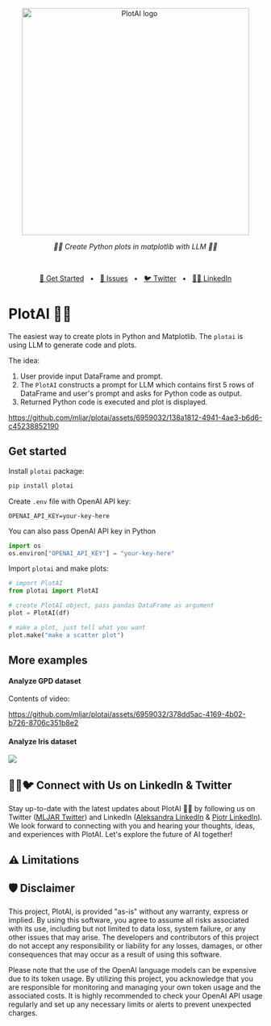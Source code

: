 <p align="center">
  <img src="https://github.com/mljar/plotai/blob/main/media/plotai.jpg?raw=true" height="450" alt="PlotAI logo"/>
</p>

<p align="center">
  <em>🎨🤖 Create Python plots in matplotlib with LLM 🎨🤖</em>
</p>
<p align="center">
  <img alt="" src="https://badge.fury.io/py/plotai.svg"/>
  <img alt="" src="https://img.shields.io/pypi/pyversions/plotai.svg"/>
  <img alt="" src="https://img.shields.io/badge/License-Apache_2.0-blue.svg"/>
</p>

<p align="center">
<a href="https://github.com/mljar/plotai#get-started">🚀 Get Started</a>
<span>&nbsp;&nbsp;•&nbsp;&nbsp;</span>
<a href="https://github.com/mljar/plotai/issues">🤝 Issues</a>
<span>&nbsp;&nbsp;•&nbsp;&nbsp;</span>
<a href="https://twitter.com/MLJAROfficial">🐦 Twitter</a>
<span>&nbsp;&nbsp;•&nbsp;&nbsp;</span>
<a href="https://www.linkedin.com/in/aleksandra-p%C5%82o%C5%84ska-42047432/">👩‍💼 LinkedIn</a>
</p>

# PlotAI 🎨🤖 

The easiest way to create plots in Python and Matplotlib. The `plotai` is using LLM to generate code and plots.

The idea:
1. User provide input DataFrame and prompt.
2. The `PlotAI` constructs a prompt for LLM which contains first 5 rows of DataFrame and user's prompt and asks for Python code as output.
3. Returned Python code is executed and plot is displayed.

https://github.com/mljar/plotai/assets/6959032/138a1812-4941-4ae3-b6d6-c45238852190

## Get started

Install `plotai` package:

```bash
pip install plotai
```

Create `.env` file with OpenAI API key:

```
OPENAI_API_KEY=your-key-here
```

You can also pass OpenAI API key in Python

```python
import os
os.environ["OPENAI_API_KEY"] = "your-key-here"
```

Import `plotai` and make plots:

```python
# import PlotAI
from plotai import PlotAI

# create PlotAI object, pass pandas DataFrame as argument
plot = PlotAI(df)

# make a plot, just tell what you want
plot.make("make a scatter plot")
```

## More examples

#### Analyze GPD dataset

Contents of video:

https://github.com/mljar/plotai/assets/6959032/378dd5ac-4169-4b02-b726-8706c351b8e2

#### Analyze Iris dataset

![](https://github.com/mljar/plotai/blob/main/media/PlotAI-Iris-demo.png?raw=true)


## 👩‍💼🐦 Connect with Us on LinkedIn & Twitter

Stay up-to-date with the latest updates about PlotAI 🎨🤖 by following us on Twitter ([MLJAR Twitter](https://twitter.com/MLJAROfficial)) and LinkedIn ([Aleksandra LinkedIn](https://www.linkedin.com/in/aleksandra-p%C5%82o%C5%84ska-42047432/) & [Piotr LinkedIn](https://www.linkedin.com/in/piotr-plonski-mljar/)). We look forward to connecting with you and hearing your thoughts, ideas, and experiences with PlotAI. Let's explore the future of AI together!

## ⚠️ Limitations



## 🛡 Disclaimer

This project, PlotAI, is provided "as-is" without any warranty, express or implied. By using this software, you agree to assume all risks associated with its use, including but not limited to data loss, system failure, or any other issues that may arise. The developers and contributors of this project do not accept any responsibility or liability for any losses, damages, or other consequences that may occur as a result of using this software. 

Please note that the use of the OpenAI language models can be expensive due to its token usage. By utilizing this project, you acknowledge that you are responsible for monitoring and managing your own token usage and the associated costs. It is highly recommended to check your OpenAI API usage regularly and set up any necessary limits or alerts to prevent unexpected charges.



